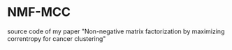 # NMF-MCC
source code of my paper "Non-negative matrix factorization by maximizing correntropy for cancer clustering"
